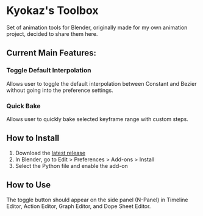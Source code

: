 # Kyokaz's Toolbox
Set of animation tools for Blender, originally made for my own animation project, decided to share them here.

## Current Main Features:
### Toggle Default Interpolation
Allows user to toggle the default interpolation between Constant and Bezier without going into the preference settings.
### Quick Bake
Allows user to quickly bake selected keyframe range with custom steps.

## How to Install
1. Download the [latest release](https://github.com/Kyokaz/toggle_default_interpolation/releases) 
2. In Blender, go to Edit > Preferences > Add-ons > Install
3. Select the Python file and enable the add-on

## How to Use
The toggle button should appear on the side panel (N-Panel) in Timeline Editor, Action Editor, Graph Editor, and Dope Sheet Editor.
